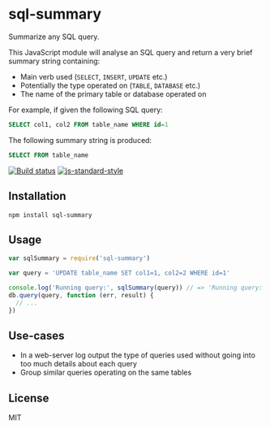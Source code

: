 # sql-summary

Summarize any SQL query.

This JavaScript module will analyse an SQL query and return a very brief
summary string containing:

- Main verb used (`SELECT`, `INSERT`, `UPDATE` etc.)
- Potentially the type operated on (`TABLE`, `DATABASE` etc.)
- The name of the primary table or database operated on

For example, if given the following SQL query:

```sql
SELECT col1, col2 FROM table_name WHERE id=1
```

The following summary string is produced:

```sql
SELECT FROM table_name
```

[![Build status](https://travis-ci.org/opbeat/sql-summary.svg?branch=master)](https://travis-ci.org/opbeat/sql-summary)
[![js-standard-style](https://img.shields.io/badge/code%20style-standard-brightgreen.svg?style=flat)](https://github.com/feross/standard)

## Installation

```
npm install sql-summary
```

## Usage

```js
var sqlSummary = require('sql-summary')

var query = 'UPDATE table_name SET col1=1, col2=2 WHERE id=1'

console.log('Running query:', sqlSummary(query)) // => 'Running query: UPDATE table_name'
db.query(query, function (err, result) {
  // ...
})
```

## Use-cases

- In a web-server log output the type of queries used without going into
  too much details about each query
- Group similar queries operating on the same tables

## License

MIT
